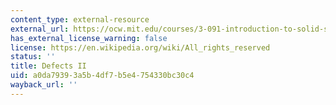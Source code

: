 ```yaml
---
content_type: external-resource
external_url: https://ocw.mit.edu/courses/3-091-introduction-to-solid-state-chemistry-fall-2018/resources/lecture-24/
has_external_license_warning: false
license: https://en.wikipedia.org/wiki/All_rights_reserved
status: ''
title: Defects II
uid: a0da7939-3a5b-4df7-b5e4-754330bc30c4
wayback_url: ''
---
```

